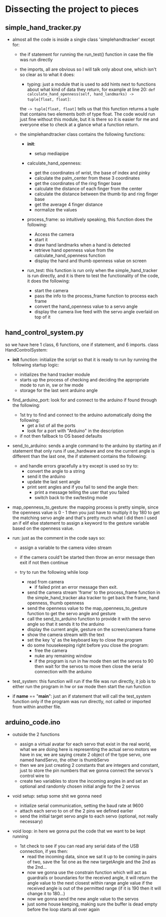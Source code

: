 # Dissecting the project to pieces

## simple_hand_tracker.py

- almost all the code is inside a single class 'simplehandtracker' except for:

  - the if statement for running the run_test() function in case the file was run directly
  - the imports, all are obvious so I will talk only about one, which isn't so clear as to what it does:
    - typing: just a module that is used to add hints next to functions about what kind of data they return, for example at line 20:
        `def calculate_hand_openness(self, hand_landmarks) -> tuple[float, float]`:
        
    the `-> tuple[float, float]` tells us that this function returns a tuple that contains two elements both of type float. The code would run just fine without this module, but it is there so it is easier for me and everyone else to check at a glance what a function return.

  - the simplehandtracker class contains the following functions:

    - **init**:
      - setup mediapipe
    - calculate_hand_openness:

      - get the coordinates of wrist, the base of index and pinky
      - calculate the palm_center from these 3 coordinates
      - get the coordinates of the ring finger base
      - calculate the distance of each finger from the center
      - calculate the distance between the thumb tip and ring finger base
      - get the average 4 finger distance
      - normalize the values

    - process_frame:
      so intuitively speaking, this function does the following:

      - Access the camera
      - start it
      - draw hand landmarks when a hand is detected
      - retrieve hand openness value from the calculate_hand_openness function
      - display the hand and thumb openness value on screen

    - run_test: this function is run only when the simple_hand_tracker is run directly, and it is there to test the functionality of the code, it does the following:
      - start the camera
      - pass the info to the process_frame function to process each frame
      - convert the hand_openness value to a servo angle
      - display the camera live feed with the servo angle overlaid on top of it

## hand_control_system.py

  so we have here 1 class, 6 functions, one if statement, and 6 imports.
  class HandControlSystem:

- **init** function: initialize the script so that it is ready to run by running the following startup logic:

  - initializes the hand tracker module
  - starts up the process of checking and deciding the appropriate mode to run in, sw or hw mode
  - storage for the last sent arduino angle

- find_arduino_port: look for and connect to the arduino if found through the following:

  - 1st try to find and connect to the arduino automatically doing the following:
    - get a list of all the ports
    - look for a port with "Arduino" in the description
  - if not then fallback to OS based defaults

- send_to_arduino: sends a angle command to the arduino by starting an if statement that only runs if use_hardware and one the current angle is different than the last one, the if statement contains the following:

  - and handle errors gracefully a try except is used so try to:
    - convert the angle to a string
    - send it the arduino
    - update the last sent angle
    - print sent angles and if you fail to send the angle then:
      - print a message telling the user that you failed
      - switch back to the sw/testing mode

- map_openness_to_gesture: the mapping process is pretty simple, since the openness value is 0 - 1 then you just have to multiply it by 180 to get the matching servo angle and that's pretty much what I did then I used an if elif else statement to assign a keyword to the gesture variable based on the openness value.

- run: just as the comment in the code says so:
  - assign a variable to the camera video stream
  - if the camera could't be started then throw an error message then exit if not then continue

  - try to run the following while loop
    - read from camera
      - if failed print an error message then exit.
    - send the camera stream 'frame' to the process_frame function in the simple_hand_tracker aka tracker to get back the frame, hand openness, thumb openness
    - send the openness value to the map_openness_to_gesture function to get the servo angle and gesture
    - call the send_to_arduino function to provide it with the servo angle so that it sends it to the arduino
    - display the current angle, gesture on the screen/camera frame
    - show the camera stream with the text
    - set the key 'q' as the keyboard key to close the program
    - do some housekeeping right before you close the program:
      - free the camera
      - nuke any remaining window
      - if the program is run in hw mode then set the servos to 90 then wait for the servos to move then close the serial connection with the arduino

- test_system: this function will run if the file was run directly, it job is to either run the program in hw or sw mode then start the run function

- if **name** == "**main**": just an if statement that will call the test_system function only if the program was run directly, not called or imported from within another file.

## arduino_code.ino

- outside the 2 functions
  - assign a virtual avatar for each servo that exist in the real world, what we are doing here is representing the actual servo motors we have in sw, we are saying create 2 object of the type servo, one named handServo, the other is thumbServo
  - then we are just creating 2 constants that are integers and constant, just to store the pin numbers that we gonna connect the servos's control wire to
  - create two variables to store the incoming angles in and set an optional and randomly chosen initial angle for the 2 servos

- void setup: setup some shit we gonna need
  - initialize serial communication, setting the baud rate at 9600
  - attach each servo to on of the 2 pins we defined earlier
  - send the initial target servo angle to each servo (optional, not really necessary)

- void loop: in here we gonna put the code that we want to be kept running
  - 1st check to see if you can read any serial data of the USB connection, if yes then:
    - read the incoming data, since we sat it up to be coming in pairs of two, save the 1st one as the new targetAngle and the 2nd as the 2nd...
    - now we gonna use the constrain function which will act as guardrails or boundaries for the received angle, it will return the angle value to the next closest within range angle value if the received angle is out of the permitted range (if it is 190 then it will change it to 180...)
    - now we gonna send the new angle value to the servos
    - just some house keeping, making sure the buffer is dead empty before the loop starts all over again

